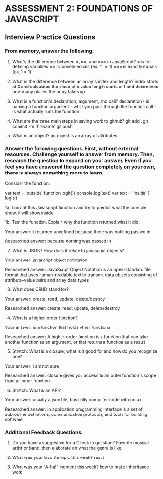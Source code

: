 # ASSESSMENT 2: FOUNDATIONS OF JAVASCRIPT
## Interview Practice Questions

### From memory, answer the following:

1. What's the difference between =, ==, and === in JavaScript?
= is for defining variables
== is loosely equals (ex. '1' = 1)
=== is exactly equals (ex. 1 = 1)


2. What is the difference between an array's index and length?
index starts at 0 and calculates the place of a value
length starts at 1 and determines how many places the array takes up


3. What is a function's declaration, argument, and call?
declaration - is naming a function
argument - what you pass through the function
call - is what actually runs the function


4. What are the three main steps in saving work to github?
git add .
git commit -m 'filename'
git push


5. What is an object?
an object is an array of attributes


### Answer the following questions. First, without external resources. Challenge yourself to answer from memory. Then, research the question to expand on your answer. Even if you feel you have answered the question completely on your own, there is always something more to learn.

Consider the function:

var text = 'outside'
function logIt(){
  console.log(text)
  var text = 'inside'
}
logIt()


1a. Look at this Javascript function and try to predict what the console show.
it will show inside


1b. Test the function. Explain why the function returned what it did.

  Your answer:it returned undefined because there was nothing passed in

  Researched answer: because nothing was passed in


2. What is JSON? How does it relate to javascript objects?

  Your answer: javascript object nototation

  Researched answer: JavaScript Object Notation is an open-standard file format that uses human-readable text to transmit data objects consisting of attribute–value pairs and array data types


3. What does CRUD stand for?

  Your answer: create, read, update, delete/destroy

  Researched answer: create, read, update, delete/destroy


4. What is a higher-order function?

  Your answer: is a function that holds other functions

  Researched answer: A higher-order function is a function that can take another function as an argument, or that returns a function as a result


5. Stretch: What is a closure, what is it good for and how do you recognize one?

  Your answer: i am not sure

  Researched answer:  closure gives you access to an outer function's scope from an inner function


6. Stretch: What is an API?

  Your answer: usually a json file, basically computer code with no ux

  Researched answer: in application programming interface is a set of subroutine definitions, communication protocols, and tools for building software


### Additional Feedback Questions.

1. Do you have a suggestion for a Check In question?
Favorite musical artist or band, then elaborate on what the genre is like.


2. What was your favorite topic this week?
react


3. What was your "A-ha!" moment this week?
how to make inheritance work